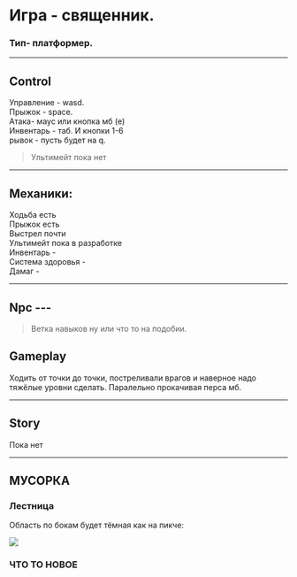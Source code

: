 # __Игра - священник.__ 

### Тип- платформер. 

---
## Сontrol

Управление - wasd.<br>
Прыжок - space. <br>
Атака- маус или кнопка мб (е) <br>
Инвентарь - таб. И кнопки 1-6 <br>
рывок - пусть будет на q. <br>
>Ультимейт пока нет <br>

---

## Механики:
Ходьба есть <br>
Прыжок есть <br>
Выстрел почти <br>
Ультимейт пока в разработке <br>
Инвентарь - <br>
Система здоровья - <br>
Дамаг - 

---
## Npc ---

> Ветка навыков ну или что то на подобии. 

## Gameplay

Ходить от точки до точки, постреливали врагов и наверное надо тяжёлые уровни сделать. Паралельно прокачивая перса мб. 

---
## Story

Пока нет

---

## МУСОРКА

### Лестница 

Область по бокам будет тёмная как на пикче: 

![](https://i.postimg.cc/288qdBvg/image.png)

### ЧТО ТО НОВОЕ 
